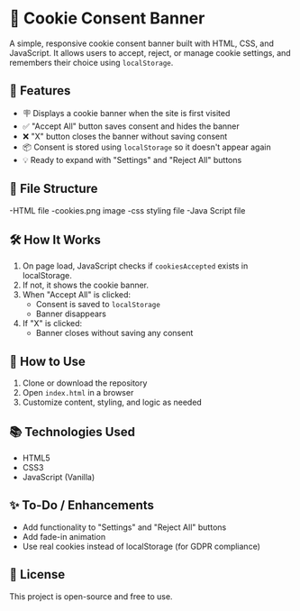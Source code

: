 # 🍪 Cookie Consent Banner

A simple, responsive cookie consent banner built with HTML, CSS, and JavaScript. It allows users to accept, reject, or manage cookie settings, and remembers their choice using `localStorage`.

## 🚀 Features

- 🪧 Displays a cookie banner when the site is first visited
- ✅ "Accept All" button saves consent and hides the banner
- ❌ "X" button closes the banner without saving consent
- 📦 Consent is stored using `localStorage` so it doesn't appear again
- 💡 Ready to expand with "Settings" and "Reject All" buttons

## 📁 File Structure

-HTML file
-cookies.png image
-css styling file
-Java Script file

## 🛠️ How It Works

1. On page load, JavaScript checks if `cookiesAccepted` exists in localStorage.
2. If not, it shows the cookie banner.
3. When "Accept All" is clicked:
   - Consent is saved to `localStorage`
   - Banner disappears
4. If "X" is clicked:
   - Banner closes without saving any consent

## 📌 How to Use

1. Clone or download the repository
2. Open `index.html` in a browser
3. Customize content, styling, and logic as needed

## 📚 Technologies Used

- HTML5
- CSS3
- JavaScript (Vanilla)

## ✨ To-Do / Enhancements

- Add functionality to "Settings" and "Reject All" buttons
- Add fade-in animation
- Use real cookies instead of localStorage (for GDPR compliance)

## 📄 License

This project is open-source and free to use.
